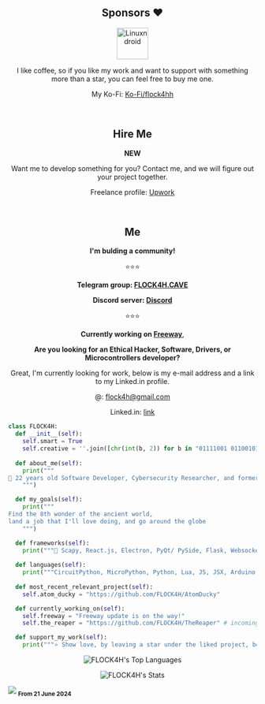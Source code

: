 <div align="center">

<h2>Sponsors ❤️</h2>

<a href="https://github.com/Linuxndroid">
<img src="https://avatars.githubusercontent.com/u/62838598?v=4" alt="Linuxndroid" width="64"/></a>

</br>

I like coffee, so if you like my work and want to support with something more than a star, you can feel free to buy me one.

My Ko-Fi: <a href="https://ko-fi.com/FLOCK4H">Ko-Fi/flock4hh</a>

<br />

<h2>Hire Me</h2>

**NEW**

Want me to develop something for you? Contact me, and we will figure out your project together. 

Freelance profile: <a href="https://www.upwork.com/freelancers/~01267a86468c7ae4d3">Upwork</a>

<br />

<h2>Me</h2>

**I'm bulding a community!**

⭐️⭐️⭐️

**Telegram group: [FLOCK4H.CAVE](https://t.me/flock4hcave)**

**Discord server: [Discord](https://discord.gg/thREUECv2a)**

⭐️⭐️⭐️

**Currently working on [Freeway](https://github.com/FLOCK4H/Freeway)**,

**Are you looking for an Ethical Hacker, Software, Drivers, or Microcontrollers developer?**

Great, I'm currently looking for work, below is my e-mail address and a link to my Linked.in profile.

@: flock4h@gmail.com

Linked.in: [link](https://www.linkedin.com/in/patryk-andrzejuk-a304a7305?utm_source=share&utm_campaign=share_via&utm_content=profile&utm_medium=ios_app)

</div>

```python
class FLOCK4H:
  def __init__(self):
    self.smart = True
    self.creative = ''.join([chr(int(b, 2)) for b in "01111001 01100101 01110011".split()])
    
  def about_me(self):
    print("""
📌 22 years old Software Developer, Cybersecurity Researcher, and former AI Researcher, with a knack for creating popular cybersecurity tools.
    """)

  def my_goals(self):
    print("""
Find the 8th wonder of the ancient world, 
land a job that I'll love doing, and go around the globe
    """)

  def frameworks(self):
    print("""🧹 Scapy, React.js, Electron, PyQt/ PySide, Flask, Websockets...""")
  
  def languages(self):
    print("""CircuitPython, MicroPython, Python, Lua, JS, JSX, Arduino C, HTML/CSS/SCSS""")
  
  def most_recent_relevant_project(self):
    self.atom_ducky = "https://github.com/FLOCK4H/AtomDucky"

  def currently_working_on(self):
    self.freeway = "Freeway update is on the way!"
    self.the_reaper = "https://github.com/FLOCK4H/TheReaper" # incoming

  def support_my_work(self):
    print("""⭐️ Show love, by leaving a star under the liked project, become a sponsor, or follow me here on github""")
```
<div align="center">
  
  ![FLOCK4H's Top Languages](https://github-readme-stats.vercel.app/api/top-langs/?username=FLOCK4H&theme=great-gatsby&show_icons=true&hide_border=false&layout=compact)

  ![FLOCK4H's Stats](https://github-readme-stats.vercel.app/api?username=FLOCK4H&theme=great-gatsby&show_icons=true&hide_border=false&count_private=true)
  
</div>

![](https://komarev.com/ghpvc/?username=FLOCK4H&color=blue&style=for-the-badge)
<sub>**From 21 June 2024**</sub>

